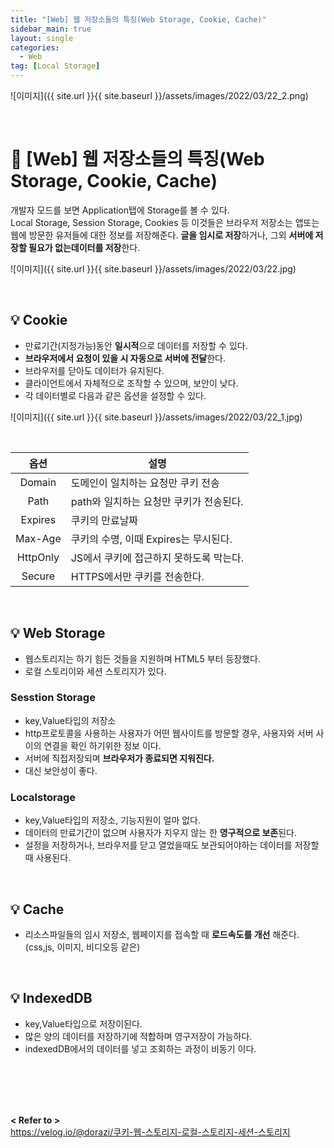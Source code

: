 ```yaml
---
title: "[Web] 웹 저장소들의 특징(Web Storage, Cookie, Cache)"
sidebar_main: true
layout: single
categories: 
  - Web
tag: [Local Storage]
---
```


![이미지]({{ site.url }}{{ site.baseurl }}/assets/images/2022/03/22_2.png)

<br />

# 📖 [Web] 웹 저장소들의 특징(Web Storage, Cookie, Cache)

개발자 모드를 보면 Application탭에 Storage를 볼 수 있다.  
Local Storage, Session Storage, Cookies 등 이것들은 브라우저 저장소는 앱또는 웹에 방문한 유저들에 대한 정보를 저장해준다.
**글을 임시로 저장**하거나, 그외 **서버에 저장할 필요가 없는데이터를 저장**한다.

![이미지]({{ site.url }}{{ site.baseurl }}/assets/images/2022/03/22.jpg)

<br />

## 💡 Cookie 
- 만료기간(지정가능)동안 **일시적**으로 데이터를 저장할 수 있다.   
- **브라우저에서 요청이 있을 시 자동으로 서버에 전달**한다.  
- 브라우저를 닫아도 데이터가 유지된다.   
- 클라이언트에서 자체적으로 조작할 수 있으며, 보안이 낮다.  
- 각 데이터별로 다음과 같은 옵션을 설정할 수 있다. 

![이미지]({{ site.url }}{{ site.baseurl }}/assets/images/2022/03/22_1.jpg)

<br />

|옵션|설명|
|:---:|---|
|Domain|도메인이 일치하는 요청만 쿠키 전송|
|Path|path와 일치하는 요청만 쿠키가 전송된다.|
|Expires|쿠키의 만료날짜|
|Max-Age|쿠키의 수명, 이때 Expires는 무시된다.|
|HttpOnly|JS에서 쿠키에 접근하지 못하도록 막는다.|
|Secure|HTTPS에서만 쿠키를 전송한다.|

<br />

## 💡 Web Storage
- 웹스토리지는 하기 힘든 것들을 지원하며 HTML5 부터 등장했다.  
- 로컬 스토리이와 세션 스토리지가 있다. 

### Sesstion Storage   
- key,Value타입의 저장소
- http프로토콜을 사용하는 사용자가 어떤 웹사이트를 방문할 경우, 사용자와 서버 사이의 연결을 확인 하기위한 정보 이다.  
- 서버에 직접저장되며 **브라우저가 종료되면 지워진다.**   
- 대신 보안성이 좋다.   

### Localstorage  
- key,Value타입의 저장소, 기능지원이 얼마 없다.  
- 데이터의 만료기간이 없으며 사용자가 지우지 않는 한 **영구적으로 보존**된다.  
- 설정을 저장하거나, 브라우저를 닫고 열었을때도 보관되어야하는 데이터를 저장할 때 사용된다.

<br />

## 💡 Cache
- 리소스파일들의 임시 저장소, 웹페이지를 접속할 때 **로드속도를 개선** 해준다. 
(css,js, 이미지, 비디오등 같은)

<br />

## 💡 IndexedDB
- key,Value타입으로 저장이된다.  
- 많은 양의 데이터를 저장하기에 적합하며 영구저장이 가능하다.  
- indexedDB에서의 데이터를 넣고 조회하는 과정이 비동기 이다.  


<br /><br /><br /><br />

**< Refer to >**  
<https://velog.io/@dorazi/쿠키-웹-스토리지-로컬-스토리지-세션-스토리지>  
 